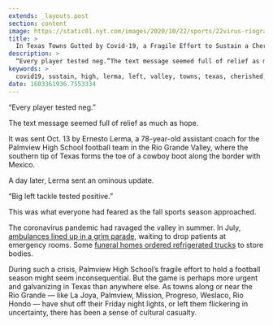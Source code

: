 ```yaml
--- 
extends: _layouts.post 
section: content 
image: https://static01.nyt.com/images/2020/10/22/sports/22virus-riogrande-1/22virus-riogrande-1-facebookJumbo.jpg 
title: > 
  In Texas Towns Gutted by Covid-19, a Fragile Effort to Sustain a Cherished Sport 
description: > 
  “Every player tested neg.”The text message seemed full of relief as much as hope.A day later, Lerma sent an ominous update.“Big left tackle tested positive.”This was what everyone had feared as the fall sports season approached.During such a crisis, Palmview High School’s fragile effort to hold a football season might seem inconsequential.But the game is perhaps more urgent and galvanizing in Texas than anywhere else. 
keywords: > 
  covid19, sustain, high, lerma, left, valley, towns, texas, cherished, palmview, tested, season, rio, sent, gutted, effort, fragile, sport 
date: 1603361936.7553334 
--- 
```

<div><p class="css-158dogj evys1bk0">&#8220;Every player tested neg.&#8221;</p><p class="css-158dogj evys1bk0">The text message seemed full of relief as much as hope.</p><p class="css-158dogj evys1bk0">It was sent Oct. 13 by Ernesto Lerma, a 78-year-old assistant coach for the Palmview High School football team in the Rio Grande Valley, where the southern tip of Texas forms the toe of a cowboy boot along the border with Mexico.</p><p class="css-158dogj evys1bk0">A day later, Lerma sent an ominous update.</p><p class="css-158dogj evys1bk0">&#8220;Big left tackle tested positive.&#8221;</p><p class="css-158dogj evys1bk0">This was what everyone had feared as the fall sports season approached.</p><p class="css-158dogj evys1bk0">The coronavirus pandemic had ravaged the valley in summer. In July, <a class="css-1g7m0tk" href="https://www.nytimes.com/2020/07/19/us/coronavirus-texas-rio-grande-valley.html" title="">ambulances lined up in a grim parade</a>, waiting to drop patients at emergency rooms. Some <a class="css-1g7m0tk" href="https://www.nytimes.com/2020/07/28/us/coronavirus-texas-funeral-homes.html" title="">funeral homes ordered refrigerated trucks</a> to store bodies.</p><p class="css-158dogj evys1bk0">During such a crisis, Palmview High School&#8217;s fragile effort to hold a football season might seem inconsequential. But the game is perhaps more urgent and galvanizing in Texas than anywhere else. As towns along or near the Rio Grande &#8212; like La Joya, Palmview, Mission, Progreso, Weslaco, Rio Hondo &#8212; have shut off their Friday night lights, or left them flickering in uncertainty, there has been a sense of cultural casualty.</p></div>